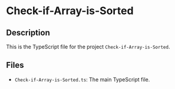 # Check-if-Array-is-Sorted

## Description
This is the TypeScript file for the project `Check-if-Array-is-Sorted`.

## Files
- `Check-if-Array-is-Sorted.ts`: The main TypeScript file.

